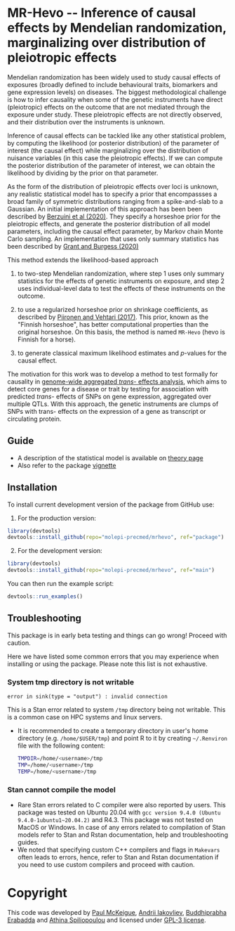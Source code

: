 # MR-Hevo -- Inference of causal effects by Mendelian randomization, marginalizing over distribution of pleiotropic effects

Mendelian randomization has been widely used to study causal effects of exposures (broadly defined to include behavioural traits, biomarkers and gene expression levels) on diseases.  The biggest methodological challenge is how to infer causality when some of the genetic instruments have direct (pleiotropic) effects on the outcome that are not mediated through the exposure under study.  These pleiotropic effects are not directly observed, and their distribution over the instruments is unknown.

Inference of causal effects can be tackled like any other statistical problem, by computing the likelihood (or posterior distribution) of the parameter of interest (the causal effect) while marginalizing over the distribution of nuisance variables (in this case the pleiotropic effects).  If we can compute the posterior distribution of the parameter of interest, we can obtain the likelihood by dividing by the prior on that parameter.

As the form of the distribution of pleiotropic effects over loci is unknown, any realistic statistical model has to specify a prior that encompassses a broad family of symmetric distributions ranging from a spike-and-slab to a Gaussian.  An initial implementation of this approach has been been described by [Berzuini et al (2020)](https://doi.org/10.1093/biostatistics/kxy027).  They specify a horseshoe prior for the pleiotropic effects, and generate the posterior distribution of all model parameters, including the causal effect parameter, by Markov chain Monte Carlo sampling.  An implementation that uses only summary statistics has been described by [Grant and Burgess (2020)](https://www.biorxiv.org/content/10.1101/2023.05.30.542988v1)

This method extends the likelihood-based approach

1. to two-step Mendelian randomization, where step 1 uses only summary statistics for the effects of genetic instruments on exposure, and step 2 uses individual-level data to test the effects of these instruments on the outcome.

2. to use a regularized horseshoe prior on shrinkage coefficients, as described by [Piironen and Vehtari (2017)](https://doi.org/10.1214/17-EJS1337SI).  This prior, known as the "Finnish horseshoe", has better computational properties than the original horseshoe.  On this basis, the method is named `MR-Hevo` (hevo is Finnish for a horse).

3. to generate classical maximum likelihood estimates and _p_-values for the causal effect.

The motivation for this work was to develop a method to test formally for causality in [genome-wide aggregated _trans_- effects analysis](https://doi.org/10.1016/j.ajhg.2023.04.003), which aims to detect core genes for a disease or trait by testing for association with predicted _trans_- effects of SNPs on gene expression, aggregated over multiple QTLs.  With this approach, the genetic instruments are clumps of SNPs with trans- effects on the expression of a gene as transcript or circulating protein.

## Guide

- A description of the statistical model is available on [theory page](https://github.com/molepi-precmed/mrhevo/blob/main/theorymethods.pdf)
- Also refer to the package [vignette](https://htmlpreview.github.io/?https://github.com/molepi-precmed/mrhevo/blob/main/vignette.html)

## Installation

To install current development version of the package from GitHub use:

1. For the production version:

```r
library(devtools)
devtools::install_github(repo="molepi-precmed/mrhevo", ref="package")
```

2. For the development version:

```r
library(devtools)
devtools::install_github(repo="molepi-precmed/mrhevo", ref="main")
```

You can then run the example script:

```r
devtools::run_examples()
```

## Troubleshooting

This package is in early beta testing and things can go wrong! Proceed with caution.

Here we have listed some common errors that you may experience when installing or using the package. Please note this list is not exhaustive.

### System tmp directory is not writable

 `error in sink(type = "output") : invalid connection`

This is a Stan error related to system `/tmp` directory being not writable. This is a common case on HPC systems and linux servers.

* It is recommended to create a temporary directory in user's home directory (e.g. `/home/$USER/tmp`) and point R to it by creating `~/.Renviron` file with the following content:

    ```sh
    TMPDIR=/home/<username>/tmp
    TMP=/home/<username>/tmp
    TEMP=/home/<username>/tmp
  ```

### Stan cannot compile the model

* Rare Stan errors related to C compiler were also reported by users. This package was tested on Ubuntu 20.04 with `gcc version 9.4.0 (Ubuntu 9.4.0-1ubuntu1~20.04.2)` and R4.3. This package was not tested on MacOS or Windows. In case of any errors related to compilation of Stan models refer to Stan and Rstan documentation, help and troubleshooting guides.
* We noted that specifying custom C++ compilers and flags in `Makevars` often leads to errors, hence, refer to Stan and Rstan documentation if you need to use custom compilers and proceed with caution.

# Copyright

This code was developed by [Paul McKeigue](https://precmed.cphs.mvm.ed.ac.uk/pmckeigue), [Andrii Iakovliev](https://whimsial.github.io), [Buddhiprabha Erabadda](https://www.linkedin.com/in/buddhiprabha/) and [Athina Spiliopoulou](https://precmed.cphs.mvm.ed.ac.uk/athina/) and licensed under [GPL-3 license](https://www.gnu.org/licenses/gpl-3.0.txt).
